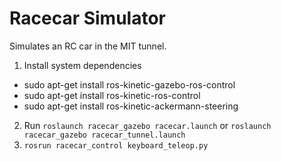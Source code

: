 Racecar Simulator
=================
Simulates an RC car in the MIT tunnel.
1. Install system dependencies
 - sudo apt-get install ros-kinetic-gazebo-ros-control
 - sudo apt-get install ros-kinetic-ros-control
 - sudo apt-get install ros-kinetic-ackermann-steering
2. Run `roslaunch racecar_gazebo racecar.launch` or `roslaunch racecar_gazebo racecar_tunnel.launch`
3. `rosrun racecar_control keyboard_teleop.py`
